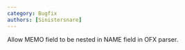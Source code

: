 ```yaml
---
category: Bugfix
authors: [Sinistersnare]
---
```


Allow MEMO field to be nested in NAME field in OFX parser.
